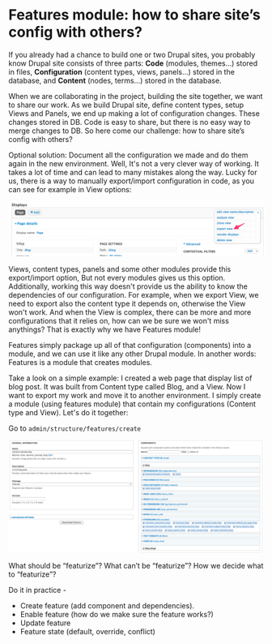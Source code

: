 # Features module: how to share site’s config with others?

If you already had a chance to build one or two Drupal sites,  you probably know Drupal site consists of three parts:
**Code** (modules, themes…) stored in files, **Configuration**  (content types, views, panels…) stored in the database, and **Content** (nodes, terms…) stored in the database.

When we are collaborating in the project, building the site together, we want to share our work. As we build Drupal site, define content types, setup Views and Panels, we end up making a lot of configuration changes. These changes stored in DB. Code is easy to share, but there is no easy way to merge changes to DB. So here come our challenge: how to share site’s config with others?

Optional solution: Document all the configuration we made and do them again in the new environment. Well, It's not a very clever way of working. It takes a lot of time and can lead to many mistakes along the way. Lucky for us, there is a way to manually export/import configuration in code, as you can see for example in View options:

![](images/features/export_view.png)

Views, content types, panels and some other modules provide this export/import option, But not every modules gives us this option. Additionally, working this way doesn't provide us the ability to know the dependencies of our configuration. For example, when we export View, we need to export also the content type it depends on, otherwise the View won't work. And when the View is complex, there can be more and more configurations that it relies on, how can we be sure we won't miss anythings?
That is exactly why we have Features module!

Features simply package up all of that configuration (components) into a module, and we can use it like any other Drupal module. In another words: Features is a module that creates modules.

Take a look on a simple example: I created a web page that display list of blog post. It was built from Content type called Blog, and a View.
Now I want to export my work and move it to another environment. I simply create a module (using features module) that contain my configurations (Content type and View). 
Let's do it together:

Go to `admin/structure/features/create`

![](images/features/create_feature.png)




What should be “featurize”? What can’t be “featurize”? How we decide what to “featurize”? 


Do it in practice - 
- Create feature (add component and dependencies).
- Enable feature (how do we make sure the feature works?)
- Update feature 
- Feature state (default, override, conflict)





